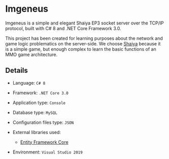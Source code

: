 # Imgeneus

Imgeneus is a simple and elegant Shaiya EP3 socket server over the TCP/IP protocol, built with C# 8 and .NET Core Framework 3.0.

This project has been created for learning purposes about the network and game logic problematics on the server-side.
We choose [Shaiya](https://shaiya.fandom.com/wiki/Main_Page) because  it is a simple game, but enough complex to learn the basic functions of an MMO game architecture.

## Details
-  Language:  `C# 8`

- Framework:  `.NET Core 3.0`

- Application type:  `Console`

- Database type:  `MySQL`

- Configuration files type:  `JSON`

- External libraries used:
	- [Entity Framework Core](https://github.com/aspnet/EntityFrameworkCore)
	
- Environment: `Visual Studio 2019`
